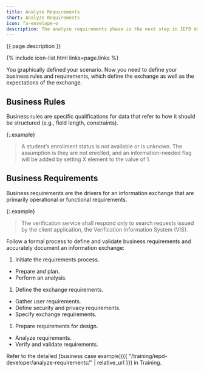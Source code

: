 ```yaml
---
title: Analyze Requirements
short: Analyze Requirements
icon: fa-envelope-o
description: The analyze requirements phase is the next step in IEPD development.
---
```


{{ page.description }}

{% include icon-list.html links=page.links %}

You graphically defined your scenario. Now you need to define your business rules and requirements, which define the exchange as well as the expectations of the exchange.

## Business Rules

Business rules are specific qualifications for data that refer to how it should be structured (e.g., field length, constraints).

{:.example}
>
> A student’s enrollment status is not available or is unknown. The assumption is they are not enrolled, and an information-needed flag will be added by setting X element to the value of 1.

## Business Requirements

Business requirements are the drivers for an information exchange that are primarily operational or functional requirements.

{:.example}
>
> The verification service shall respond only to search requests issued by the client application, the Verification Information System (VIS).

Follow a formal process to define and validate business requirements and accurately document an information exchange:

1. Initiate the requirements process.
- Prepare and plan.
- Perform an analysis.

1. Define the exchange requirements.
- Gather user requirements.
- Define security and privacy requirements.
- Specify exchange requirements.

1. Prepare requirements for design.
- Analyze requirements.
- Verify and validate requirements.

Refer to the detailed [business case example]({{ "/training/iepd-developer/analyze-requirements/" | relative_url }}) in Training.